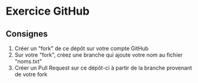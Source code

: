 # Exercice GitHub

## Consignes
1. Créer un "fork" de ce dépôt sur votre compte GitHub
2. Sur votre "fork", créez une branche qui ajoute votre nom au fichier "noms.txt"
3. Créer un Pull Request sur ce dépôt-ci à partir de la branche provenant de votre fork

